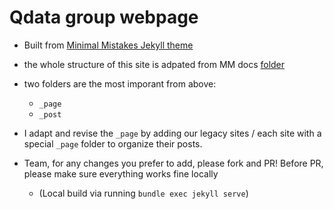 # Qdata group webpage 

- Built from [Minimal Mistakes Jekyll theme](https://mmistakes.github.io/minimal-mistakes/)

- the whole structure of this site is adpated from MM docs [folder](https://github.com/mmistakes/minimal-mistakes/tree/master/docs/)

- two folders are the most imporant from above: 
  + `_page` 
  + `_post`

- I adapt and revise the `_page` by adding our legacy sites / each site with a special `_page` folder to organize their posts. 


- Team, for any  changes you prefer to add, please fork and PR!  Before PR, please make sure everything works fine locally 
  + (Local build via running `bundle exec jekyll serve`)
